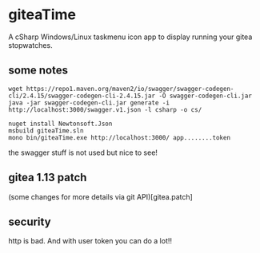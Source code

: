 # giteaTime

A cSharp Windows/Linux taskmenu icon app to display running your gitea stopwatches.

## some notes

```
wget https://repo1.maven.org/maven2/io/swagger/swagger-codegen-cli/2.4.15/swagger-codegen-cli-2.4.15.jar -O swagger-codegen-cli.jar
java -jar swagger-codegen-cli.jar generate -i http://localhost:3000/swagger.v1.json -l csharp -o cs/

nuget install Newtonsoft.Json
msbuild giteaTime.sln
mono bin/giteaTime.exe http://localhost:3000/ app........token
```

the swagger stuff is not used but nice to see!

## gitea 1.13 patch

(some changes for more details via git API)[gitea.patch]

## security

http is bad. And with user token you can do a lot!!